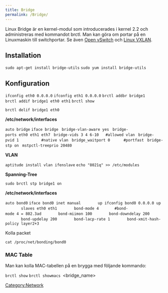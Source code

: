 ```yaml
---
title: Bridge
permalink: /Bridge/
---
```


Linux Bridge är en kernel-modul som introducerades i kernel 2.2 och
administreras med kommandot brctl. Man kan göra om portar på en
Linuxmaskin till switchportar. Se även [Open
vSwitch](/Open_vSwitch "wikilink") och [Linux
VXLAN](/Iproute2#VXLAN "wikilink").

Installation
------------

`sudo apt-get install bridge-utils`
`sudo yum install bridge-utils`

Konfiguration
-------------

`ifconfig eth0 0.0.0.0`
`ifconfig eth1 0.0.0.0`
`brctl addbr bridge1`
`brctl addif bridge1 eth0 eth1`
`brctl show`

`brctl delif bridge1 eth0`

**/etc/network/interfaces**

`auto bridge`
`iface bridge`
` bridge-vlan-aware yes`
` bridge-ports eth0 eth1 eth7`
` bridge-vids 3 4 6-10   #allowed vlan`
` bridge-pvid 1          #native vlan`
` bridge_waitport 0      #portfast`
` bridge-stp on`
` mstpctl-treeprio 20480`

**VLAN**

`aptitude install vlan ifenslave`
`echo "8021q" >> /etc/modules`

**Spanning-Tree**

`sudo brctl stp bridge1 on `

**/etc/network/interfaces**

`auto bond0`
`iface bond0 inet manual`
`       up ifconfig bond0 0.0.0.0 up`
`       slaves eth0 eth1`
`       bond-mode 4       #bond-mode 4 = 802.3ad`
`       bond-miimon 100`
`       bond-downdelay 200`
`       bond-updelay 200`
`       bond-lacp-rate 1`
`       bond-xmit-hash-policy layer2+3`

Kolla packet

`cat /proc/net/bonding/bond0`

### MAC Table

Man kan kolla MAC-tabellen på en brygga med följande kommando:

`brctl show`
`brctl showmacs `<bridge_name>

[Category:Network](/Category:Network "wikilink")
